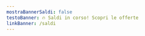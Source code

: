 ```yaml
---
mostraBannerSaldi: false
testoBanner: 🔥 Saldi in corso! Scopri le offerte
linkBanner: /saldi
---
```

